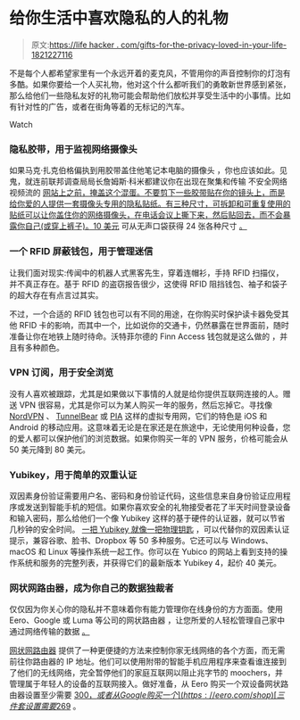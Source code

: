 # 给你生活中喜欢隐私的人的礼物

> 原文:[https://life hacker . com/gifts-for-the-privacy-loved-in-your-life-1821227116](https://lifehacker.com/gifts-for-the-privacy-loving-person-in-your-life-1821227116)

不是每个人都希望家里有一个永远开着的麦克风，不管用你的声音控制你的灯泡有多酷。如果你要给一个人买礼物，他对这个什么都听我们的勇敢新世界感到紧张，那么给他们一些隐私友好的礼物可能会帮助他们放松并享受生活中的小事情。比如有针对性的广告，或者在街角等着的无标记的汽车。

Watch

### **隐私胶带，用于监视网络摄像头**

如果马克·扎克伯格偏执到用胶带盖住他笔记本电脑的摄像头 ，你也应该如此。见鬼，就连前联邦调查局局长詹姆斯·科米都建议你在出现在聚集和传输 不安全网络视频流的 [网站上之前，掩盖这个混蛋。不要剪下一些胶带贴在你的镜头上，而是给你爱的人提供一套摄像头专用的隐私贴纸。有三种尺寸，可拆卸和可重复使用的贴纸可以让你盖住你的网络摄像头，在电话会议上撕下来，然后贴回去，而不会暴露你自己(或穿上裤子)。10 美元](https://gizmodo.com/a-creepy-website-is-streaming-from-73-000-private-secur-1655653510) 可从无声口袋获得 24 张各种尺寸 [。](https://silent-pocket.com/collections/accessories/products/webcam-laptop-privacy-stickers-cover?variant=4133614059548)

### **一个 RFID 屏蔽钱包，用于管理迷信**

让我们面对现实:传闻中的机器人式黑客先生，穿着连帽衫，手持 RFID 扫描仪，并不真正存在。基于 RFID 的盗窃报告很少，这使得 RFID 阻挡钱包、袖子和袋子的超大存在有点言过其实。

不过，一个合适的 RFID 钱包也可以有不同的用途，在你购买时保护读卡器免受其他 RFID 卡的影响，而其中一个，比如说你的交通卡，仍然暴露在世界面前，随时准备让你在地铁上随时待命。沃特菲尔德的 Finn Access 钱包就是这么做的 ，并且有多种颜色。

### **VPN 订阅，用于安全浏览**

没有人喜欢被跟踪，尤其是如果做以下事情的人就是给你提供互联网连接的人。赠送 VPN 很容易，尤其是你可以为某人购买一年的服务，然后忘掉它。寻找像 [NordVPN](https://lifehacker.com/how-to-use-a-vpn-to-get-free-movies-and-tv-1819853082) 、 [TunnelBear](https://lifehacker.com/tunnelbear-cleans-up-its-interface-improves-connection-1786948414) 或 [PIA](http://gear.lifehacker.com/the-best-vpn-service-is-private-internet-access-1794083573) 这样的虚拟专用网，它们的特色是 iOS 和 Android 的移动应用。这意味着无论是在家还是在旅途中，无论使用何种设备，您的爱人都可以保护他们的浏览数据。如果你购买一年的 VPN 服务，价格可能会从 50 美元降到 80 美元。

### **Yubikey，用于简单的双重认证**

双因素身份验证需要用户名、密码和身份验证代码，这些信息来自身份验证应用程序或发送到智能手机的短信。如果你喜欢安全的礼物接受者花了半天时间登录设备和输入密码，那么给他们一个像 Yubikey 这样的基于硬件的认证器，就可以节省几秒钟的安全时间。 [一把 Yubikey 就像一把物理钥匙](https://www.yubico.com/products/yubikey-hardware/) ，可以代替你的双因素认证提示，兼容谷歌、脸书、Dropbox 等 50 多种服务。它还可以与 Windows、macOS 和 Linux 等操作系统一起工作。你可以在 Yubico 的网站上看到支持的操作系统和服务的完整列表，并获得它们的最新版本 Yubikey 4，起价 40 美元。

### **网状网路由器，成为你自己的数据独裁者**

仅仅因为你关心你的隐私并不意味着你有能力管理你在线身份的方方面面。使用 Eero、Google 或 Luma 等公司的网状路由器 ，让您所爱的人轻松管理自己家中通过网络传输的数据 [。](https://lifehacker.com/a-500-router-and-the-price-of-convenience-1769530809)

[网状网路由器](https://lifehacker.com/what-is-mesh-networking-and-will-it-solve-my-wi-fi-prob-1789814700#_ga=2.9217008.494547601.1513042105-167189482.1495477587) 提供了一种更便捷的方法来控制你家无线网络的各个方面，而无需前往你路由器的 IP 地址。他们可以使用附带的智能手机应用程序来查看谁连接到了他们的无线网络，完全暂停他们的家庭互联网以阻止兆字节的 moochers，并管理属于年轻人的设备的互联网接入。做好准备，从 Eero 购买一个双设备网状路由器设置至少需要 [$300，或者从 Google 购买一个](https://eero.com/shop) [三件套设置需要$269](https://store.google.com/config/google_wifi) 。